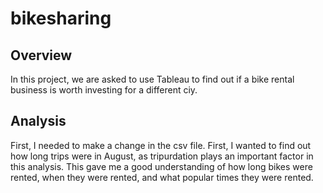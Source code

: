 # bikesharing

## Overview
In this project, we are asked to use Tableau to find out if a bike rental business is worth investing for a different ciy. 

## Analysis
First, I needed to make a change in the csv file. 
First, I wanted to find out how long trips were in August, as tripurdation plays an important factor in this analysis. This gave me a good understanding of how long bikes were rented, when they were rented, and what popular times they were rented. 
